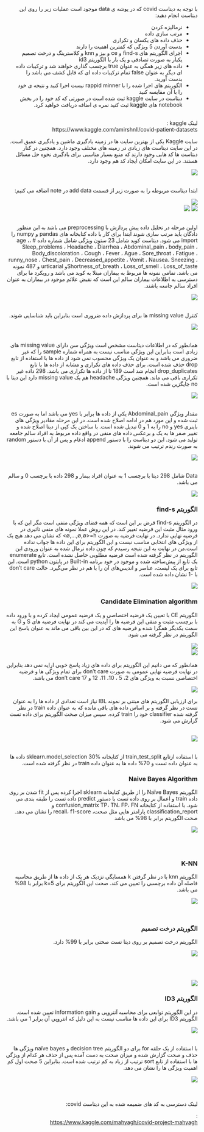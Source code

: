 <div dir="rtl">
  
  با توجه به دیتاست covid که در پوشه ی data موجود است عملیات زیر را روی این دیتاست انجام دهید:
  - نرمالیزه کردن
  - مرتب سازی داده
  - حذف داده های یکسان و تکراری
  - بدست آوردن 5 ویژگی که کمترین اهمیت را دارند
  -  اجرای الگوریتم های find-s و ce و بیز و knn و کلاسترینگ و درخت تصمیم یکبار به صورت تصادفی و یک بار با الگوریتم id3
  - داده های زیر همگی به عنوان true برچسب گذاری خواهند شد و ترکیبات داده ای دیگر به عنوان false تمام ترکیبات داده ای که قابل کشف می باشد را بدست آورید.
  - الگوریتم های اجرا شده را با rappid minner نیست اجرا کنید و نتیجه ی خود را با آن مقایسه کنید
  - دیتاست در سایت kaggle ثبت شده است در صورتی که کد خود را در بخش notebook های kaggle ثبت کنید نمره ی اضافه دریافت خواهید کرد.
  
  
<br />
  لینک kaggle
  : 
  <br />
  https://www.kaggle.com/amirshnll/covid-patient-datasets
  
</div>

<div dir="rtl">

  سایت Kaggle یکی از بهترین سایت ها در زمینه یادگیری ماشین و یادگیری عمیق است. در این سایت دیتاست های زیادی در زمینه های مختلف وجود دارد. همچنین در کنار دیتاست ها کد هایی وجود دارند که منبع بسیار مناسبی برای یادگیری نحوه حل مسائل هستند. 
  در این سایت امکان ایجاد کد هم وجود دارد.
<br/>
  
  ![](https://github.com/semnan-university-ai/machine-learning-class/blob/main/final%20project/mahyaghlmrz/prj/img/1.PNG)
  
<br/>
  ابتدا دیتاست مربوطه را به صورت زیر از قسمت add data در note اضافه می کنیم:
<br/>
  
  ![](https://github.com/semnan-university-ai/machine-learning-class/blob/main/final%20project/mahyaghlmrz/prj/img/2.PNG)  
  ![](https://github.com/semnan-university-ai/machine-learning-class/blob/main/final%20project/mahyaghlmrz/prj/img/3.PNG)
  ![](https://github.com/semnan-university-ai/machine-learning-class/blob/main/final%20project/mahyaghlmrz/prj/img/4.PNG)
  
<br/>
   اولین مرحله در تحلیل داده پیش پردازش یا preprocessing می باشد به این منظور دادگان باید مرتب سازی شوند ابتدا برای کار با داده کتابخانه های pandas و numpy را import می شود. 
   دیتاست کوید شامل 23 ستون ویژگی شامل شماره داده # ،age ، Sleep_problems ، Headache ، Diarrhea ، Abdominal_pain ، body_pain ، Body_discoloration ، Cough
      ، Fever ، Ague ، Sore_throat ، Fatigue ، runny_nose ، Chest_pain ، Decreased_appetite ، Vomit ، Nausea، Sneezing ، Shortness_of_breath ، 
   Loss_of_smell ، Loss_of_tasteو urticarial و 487 نمونه می باشد. تمامی نمونه ها مربوط به بیماران مبتلا به کوید می باشد و رویکرد ما برای دسترسی به اطلاعات بیماران سالم این است که نقیض علائم موجود در بیماران به عنوان افراد سالم جامعه باشند.
<br/>
  
  ![](https://github.com/semnan-university-ai/machine-learning-class/blob/main/final%20project/mahyaghlmrz/prj/img/5.PNG)  
  
<br/>
  کنترل missing value ها برای پردازش داده ضروری است بنابراین باید شناسایی شوند.
<br/> 
  
  ![](https://github.com/semnan-university-ai/machine-learning-class/blob/main/final%20project/mahyaghlmrz/prj/img/6.PNG)  
  
<br/>
   همانطور که در اطلاعات دیتاست مشخص است ویژگی سن دارای missing value های زیادی است بنابراین این ویژگی مناسب نیست به همراه شماره sample را که غیر ضروری می باشد و به عنوان یک ویژگی محسوب نمی شود از داده ها با استفاده از تابع drop حذف شده است. 
   برای حذف داده های تکراری و مشابه از داده ها با تابع drop_duplicates انجام شد است 189 تا از داده ها تکراری می باشد. 298 داده غیر تکراری باقی می ماند. 
   همچنین ویژگی headache هم یک missing value دارد این دیتا با no جایگزین شده است. 
<br/> 
  
  ![](https://github.com/semnan-university-ai/machine-learning-class/blob/main/final%20project/mahyaghlmrz/prj/img/7.PNG)  
  
<br/>
   مقدار ویژگی Abdominal_pain یکی از داده ها برابر با yes می باشد اما به صورت es ثبت شده و این مورد هم در ادامه اصلاح شده است. در این مرحله مقادیر ویژگی های باینری yes و no را به 1 و 0 تبدیل شده است.
   با ساختن یک کپی از دیتا اصلاح شده و تغییر صفر ها به یک و برعکس داده های منفی در واقع داده مربوط به افراد سالم جامعه تولید می شود. این دو دیتاست را با دستور append ادغام و پس از آن با دستور random به صورت رندم ترتیب می شوند.
<br/>
  
  ![](https://github.com/semnan-university-ai/machine-learning-class/blob/main/final%20project/mahyaghlmrz/prj/img/8.PNG)  
  
<br/>
   Data شامل 298 دیتا با برچسب 1 به عنوان افراد بیمار و 298 داده با برچسب 0 و سالم می باشد.
<br/>
  
  ![](https://github.com/semnan-university-ai/machine-learning-class/blob/main/final%20project/mahyaghlmrz/prj/img/data.PNG)   
  
  ### الگوریتم find-s
  
  در الگوریتم find-s فرض بر این است که همه فضای ویژگی منفی است مگر این که با ورود مثال مثبت این فرضیه تغییر کند. در این روش عملا نمونه های منفی تاثیری در فرضیه نهایی ندارد. در نهایت فرضیه به صورت h=<∅,∅,…,∅>
  که نشان می دهد هیچ یک از ویژگی های انتخابی مناسب نیست و این الگوریتم برای این داده ها جواب نداده است.من در نهایت به این نتیجه رسیدم که چون داده نرمال شده به عنوان ورودی این الگوریتم در نظر گرفته شده است فرضیه مطلوبی حاصل نشده است. 
  تابع enumerate یک تابع از پیش‌ساخته شده و موجود در خود برنامه Built-in در پایتون python است. این تابع برای یک لیست، عناصر و اندیس‌های آن را با هم در نظر می‌گیرد.
  حالت don’t care با -1  نشان داده شده است.
<br/>
  
  ![](https://github.com/semnan-university-ai/machine-learning-class/blob/main/final%20project/mahyaghlmrz/prj/img/9.PNG)   
  
  ### Candidate Elimination algorithm
    
  الگوریتم CE با تعیین یک فرضیه اختصاصی و یک فرضیه عمومی ایجاد کرده و با ورود داده با برچسب مثبت و منفی این فرضیه ها را آپدیت می کند در نهایت فرضیه های S و G به سمت یکدیگر همگرا شده و فرضیه های که در این بین باقی می ماند به عنوان پاسخ این الگوریتم در نظر گرفته می شود.
<br/>
  
  ![](https://github.com/semnan-university-ai/machine-learning-class/blob/main/final%20project/mahyaghlmrz/prj/img/11.PNG)   
  ![](https://github.com/semnan-university-ai/machine-learning-class/blob/main/final%20project/mahyaghlmrz/prj/img/10.PNG)   
<br/>
  همانطور که می دانیم این الگوریتم برای داده های زیاد پاسخ خوبی ارایه نمی دهد بنابراین در نهایت فرضیه نهایی عمومی به صورت don’t care برای تمام ویژگی ها و فرضیه اختصاصی نسبت به ویژگی های 2، 5 ، 10، 11، 12 و 17 don’t care می باشد.
<br/>
  
  ![](https://github.com/semnan-university-ai/machine-learning-class/blob/main/final%20project/mahyaghlmrz/prj/img/12SG.PNG)

  برای ارزیابی الگوریتم های مبتنی بر نمونه IBL نیاز است تعدادی از داده ها را به عنوان تست در نظر گرفته و بر اساس داده های باقی مانده که به عنوان داده train در نظر گرفته شده classifier خود را train کرده. سپس میزان صحت الگوریتم برای داده تست گزارش می شود.  
<br/>
  
  ![](https://github.com/semnan-university-ai/machine-learning-class/blob/main/final%20project/mahyaghlmrz/prj/img/13splitdata.PNG) 
  
<br/>
  با استفاده ازتابع train_test_split از کتابخانه sklearn.model_selection 30% داده ها به عنوان داده تست و 70% داده ها به عنوان داده train در نظر گرفته شده است.

  ### Naive Bayes Algorithm

  الگوریتم Naïve Bayes را از طریق کتابخانه sklearn اجرا کرده پس از fit شدن بر روی داده train و اعمال بر روی داده تست با دستور predict داده تست را طبقه بندی می شود. با استفاده از کتابخانه confusion_matrix TP، TN، FP، FN و classification_report پارامتر هایی مثل صحت، recall، f1-score را نشان می دهد.
  صحت الگوریتم برابر با 98% می باشد
<br/>
  
  ![](https://github.com/semnan-university-ai/machine-learning-class/blob/main/final%20project/mahyaghlmrz/prj/img/14naivebayes.PNG) 
  
<br/>
  
<br/>
    
  ### K-NN
  
  الگوریتم knn با در نظر گرفتن k همسایگی نزدیک هر یک از داده ها از طریق محاسبه فاصله آن داده برچسبی را تعیین می کند. صحت این الگوریتم برای k=5 برابر با 98% می باشد.
<br/>
  
  ![](https://github.com/semnan-university-ai/machine-learning-class/blob/main/final%20project/mahyaghlmrz/prj/img/15KNN.PNG) 
  
<br/>
  
  ### الگوریتم درخت تصمیم
  
  الگوریتم درخت تصمیم بر روی دیتا تست صحتی برابر با 99% دارد.
<br/>
  
  ![](https://github.com/semnan-university-ai/machine-learning-class/blob/main/final%20project/mahyaghlmrz/prj/img/16tree.PNG) 
  
<br/>

 
<br/>
  
  ![](https://github.com/semnan-university-ai/machine-learning-class/blob/main/final%20project/mahyaghlmrz/prj/img/plotTree.PNG) 
  
  ### الگوریتم ID3
  
  در این الگوریتم توابعی برای محاسبه آنتروپی و information gain تعیین شده است. الگوریتم ID3 برای این داده ها مناسب نیست به این دلیل که  انتروپی آن برابر 1 می باشد.
<br/>
  
  ![](https://github.com/semnan-university-ai/machine-learning-class/blob/main/final%20project/mahyaghlmrz/prj/img/17id3.PNG) 
  
<br/>
  با استفاده از یک حلقه for برای دو الگوریتم decision tree و naïve bayes  ویژگی ها حذف و صحت گزارش شده و میزان صحت به دست آمده پس از حذف هر کدام از ویژگی ها با استفاده از تابع sort ترتیب از زیاد به کم ترتیب شده است. بنابراین 5 صحت اول کم اهمیت ویژگی ها را نشان می دهد.
<br/>
  
  ![](https://github.com/semnan-university-ai/machine-learning-class/blob/main/final%20project/mahyaghlmrz/prj/img/removeFeature.PNG) 
  
<br/>
  
<br/>
  لینک دسترسی به کد های ضمیمه شده به این دیتاست covid:  

: 
  <br />
https://www.kaggle.com/mahyagh/covid-project-mahyagh

</div>
